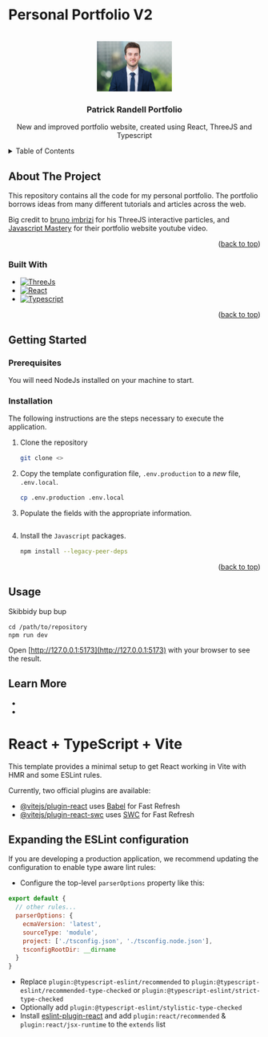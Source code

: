 # Personal Portfolio V2

<a name="readme-top"></a>

<!-- PROJECT LOGO -->
<br />
<div align="center">
  <img src="public/prandell.JPG" alt="Logo" width="150" height="100">

<h3 align="center">Patrick Randell Portfolio</h3>

  <p align="center">
    New and improved portfolio website, created using React, ThreeJS and Typescript
  </p>
</div>

<!-- TABLE OF CONTENTS -->
<details>
  <summary>Table of Contents</summary>
  <ol>
    <li>
      <a href="#about-the-project">About The Project</a>
      <ul>
        <li><a href="#built-with">Built With</a></li>
      </ul>
    </li>
    <li>
      <a href="#getting-started">Getting Started</a>
      <ul>
        <li><a href="#prerequisites">Prerequisites</a></li>
        <li><a href="#installation">Installation</a></li>
      </ul>
    </li>
    <li>
      <a href="#usage">Usage</a>
      <ul>
         <li><a href="manual-deployment-and-execution">Manual Deployment and Execution</a></li>
      </ul>
    </li>
    <li>
      <a href="#usage">Learn more</a>
    </li>
  </ol>
</details>

<!-- ABOUT THE PROJECT -->

## About The Project

This repository contains all the code for my personal portfolio. The portfolio borrows ideas from many different tutorials and articles across the web.

Big credit to [bruno imbrizi](http://brunoimbrizi.com) for his ThreeJS interactive particles, and [Javascript Mastery](https://www.youtube.com/watch?v=0fYi8SGA20k&t=9568s) for their portfolio website youtube video.

<p align="right">(<a href="#readme-top">back to top</a>)</p>

### Built With

- [![ThreeJs][three js]][threejs-url]
- [![React][react]][react-url]
- [![Typescript][typescript]][typescript-url]

<p align="right">(<a href="#readme-top">back to top</a>)</p>

<!-- GETTING STARTED -->

## Getting Started

### Prerequisites

You will need NodeJs installed on your machine to start.

### Installation

The following instructions are the steps necessary to execute the application.

1. Clone the repository

   ```sh
   git clone <>
   ```

2. Copy the template configuration file, `.env.production` to a _new_ file, `.env.local`.

   ```sh
   cp .env.production .env.local
   ```

3. Populate the fields with the appropriate information.

   ```dotenv

   ```

4. Install the `Javascript` packages.

   ```sh
   npm install --legacy-peer-deps
   ```

<p align="right">(<a href="#readme-top">back to top</a>)</p>

<!-- USAGE EXAMPLES -->

## Usage

Skibbidy bup bup

```shell
cd /path/to/repository
npm run dev
```

Open [http://127.0.0.1:5173](http://127.0.0.1:5173) with your browser to see the result.

## Learn More

-
-

<!-- MARKDOWN LINKS & IMAGES -->
<!-- https://www.markdownguide.org/basic-syntax/#reference-style-links -->

[next js]: https://img.shields.io/badge/Next-black?style=for-the-badge&logo=next.js&logoColor=white
[next-url]: https://nextjs.org/
[docker.com]: https://img.shields.io/badge/docker-%230db7ed.svg?style=for-the-badge&logo=docker&logoColor=white
[docker-url]: https://www.docker.com
[react-url]: https://react.dev/
[typescript]: https://img.shields.io/badge/typescript-%23007ACC.svg?style=for-the-badge&logo=typescript&logoColor=white
[typescript-url]: https://www.typescriptlang.org/
[react]: https://img.shields.io/badge/react-%2320232a.svg?style=for-the-badge&logo=react&logoColor=%2361DAFB
[three js]: https://img.shields.io/badge/Three.js-white?style=for-the-badge&logo=Three.Js&logoColor=black
[threejs-url]: https://threejs.org/

# React + TypeScript + Vite

This template provides a minimal setup to get React working in Vite with HMR and some ESLint rules.

Currently, two official plugins are available:

- [@vitejs/plugin-react](https://github.com/vitejs/vite-plugin-react/blob/main/packages/plugin-react/README.md) uses [Babel](https://babeljs.io/) for Fast Refresh
- [@vitejs/plugin-react-swc](https://github.com/vitejs/vite-plugin-react-swc) uses [SWC](https://swc.rs/) for Fast Refresh

## Expanding the ESLint configuration

If you are developing a production application, we recommend updating the configuration to enable type aware lint rules:

- Configure the top-level `parserOptions` property like this:

```js
export default {
  // other rules...
  parserOptions: {
    ecmaVersion: 'latest',
    sourceType: 'module',
    project: ['./tsconfig.json', './tsconfig.node.json'],
    tsconfigRootDir: __dirname
  }
}
```

- Replace `plugin:@typescript-eslint/recommended` to `plugin:@typescript-eslint/recommended-type-checked` or `plugin:@typescript-eslint/strict-type-checked`
- Optionally add `plugin:@typescript-eslint/stylistic-type-checked`
- Install [eslint-plugin-react](https://github.com/jsx-eslint/eslint-plugin-react) and add `plugin:react/recommended` & `plugin:react/jsx-runtime` to the `extends` list
